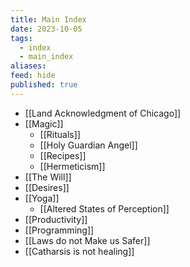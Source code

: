 ```yaml
---
title: Main Index
date: 2023-10-05
tags:
  - index
  - main_index
aliases: 
feed: hide
published: true
---
```


- [[Land Acknowledgment of Chicago]]
- [[Magic]]
	- [[Rituals]]
	- [[Holy Guardian Angel]]
	- [[Recipes]]
	- [[Hermeticism]]
- [[The Will]]
- [[Desires]]
- [[Yoga]]
	- [[Altered States of Perception]]
- [[Productivity]]
- [[Programming]]
- [[Laws do not Make us Safer]]
- [[Catharsis is not healing]]